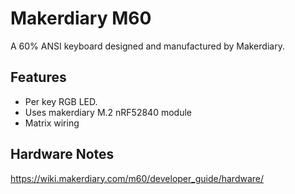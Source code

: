 # Makerdiary M60

A 60% ANSI keyboard designed and manufactured by Makerdiary.

## Features

- Per key RGB LED.
- Uses makerdiary M.2 nRF52840 module
- Matrix wiring

## Hardware Notes

https://wiki.makerdiary.com/m60/developer_guide/hardware/
